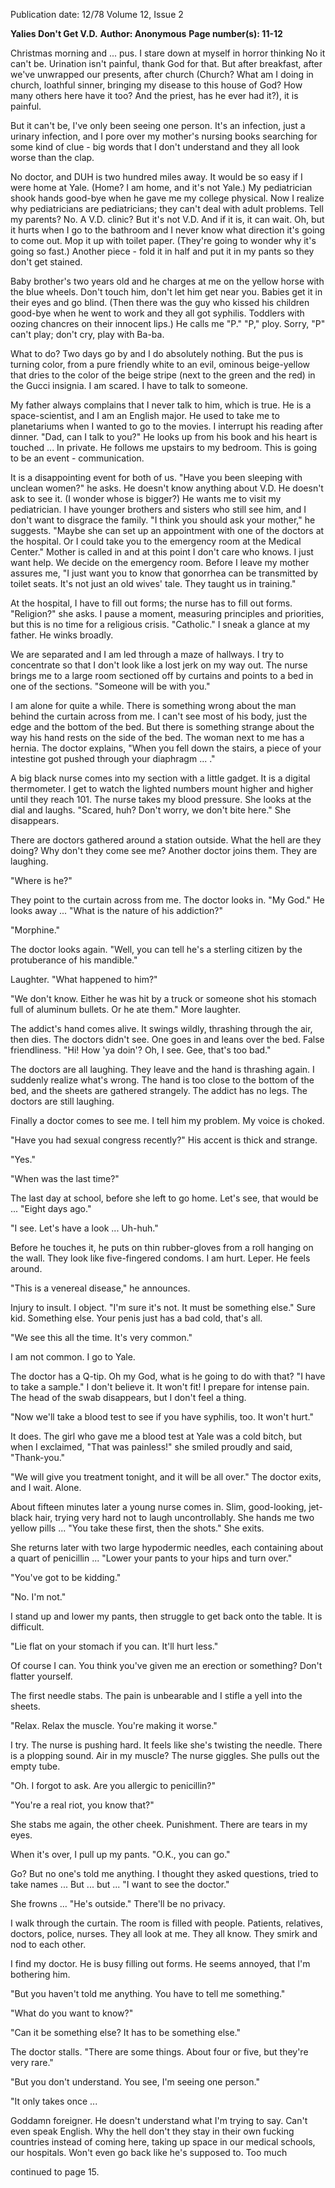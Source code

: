 Publication date: 12/78
Volume 12, Issue 2

**Yalies Don't Get V.D.**
**Author: Anonymous**
**Page number(s): 11-12**

Christmas morning and ... pus. I stare down at myself in horror thinking No it can't be. Urination isn't painful, thank God for that. But after breakfast, after we've unwrapped our presents, after church (Church? What am I doing in church, loathful sinner, bringing my disease to this house of God? How many others here have it too? And the priest, has he ever had it?), it is painful.


But it can't be, I've only been seeing one person. It's an infection, just a urinary infection, and I pore over my mother's nursing books searching for some kind of clue - big words that I don't understand and they all look worse than the clap.


No doctor, and DUH is two hundred miles away. It would be so easy if I were home at Yale. (Home? I am home, and it's not Yale.) My pediatrician shook hands good-bye when he gave me my college physical. Now I realize why pediatricians are pediatricians; they can't deal with adult problems. Tell my parents? No. A V.D. clinic? But it's not V.D. And if it is, it can wait. Oh, but it hurts when I go to the bathroom and I never know what direction it's going to come out. Mop it up with toilet paper. (They're going to wonder why it's going so fast.) Another piece - fold it in half and put it in my pants so they don't get stained.


Baby brother's two years old and he charges at me on the yellow horse with the blue wheels. Don't touch him, don't let him get near you. Babies get it in their eyes and go blind. (Then there was the guy who kissed his children good-bye when he went to work and they all got syphilis. Toddlers with oozing chancres on their innocent lips.) He calls me "P." "P," ploy. Sorry, "P" can't play; don't cry, play with Ba-ba.


What to do? Two days go by and I do absolutely nothing. But the pus is turning color, from a pure friendly white to an evil, ominous beige-yellow that dries to the color of the beige stripe (next to the green and the red) in the Gucci insignia. I am scared. I have to talk to someone.


My father always complains that I never talk to him, which is true. He is a space-scientist, and I am an English major. He used to take me to planetariums when I wanted to go to the movies. I interrupt his reading after dinner. "Dad, can I talk to you?" He looks up from his book and his heart is touched ... In private. He follows me upstairs to my bedroom. This is going to be an event - communication.


It is a disappointing event for both of us. "Have you been sleeping with unclean women?" he asks. He doesn't know anything about V.D. He doesn't ask to see it. (I wonder whose is bigger?) He wants me to visit my pediatrician. I have younger brothers and sisters who still see him, and I don't want to disgrace the family. "I think you should ask your mother," he suggests. "Maybe she can set up an appointment with one of the doctors at the hospital. Or I could take you to the emergency room at the Medical Center." Mother is called in and at this point I don't care who knows. I just want help. We decide on the emergency room. Before I leave my mother assures me, "I just want you to know that gonorrhea can be transmitted by toilet seats. It's not just an old wives' tale. They taught us in training."


At the hospital, I have to fill out forms; the nurse has to fill out forms. "Religion?" she asks. I pause a moment, measuring principles and priorities, but this is no time for a religious crisis. "Catholic." I sneak a glance at my father. He winks broadly.


We are separated and I am led through a maze of hallways. I try to concentrate so that I don't look like a lost jerk on my way out. The nurse brings me to a large room sectioned off by curtains and points to a bed in one of the sections. "Someone will be with you."


I am alone for quite a while. There is something wrong about the man behind the curtain across from me. I can't see most of his body, just the edge and the bottom of the bed. But there is something strange about the way his hand rests on the side of the bed. The woman next to me has a hernia. The doctor explains, "When you fell down the stairs, a piece of your intestine got pushed through your diaphragm ... ."


A big black nurse comes into my section with a little gadget. It is a digital thermometer. I get to watch the lighted numbers mount higher and higher until they reach 101. The nurse takes my blood pressure. She looks at the dial and laughs. "Scared, huh? Don't worry, we don't bite here." She disappears.


There are doctors gathered around a station outside. What the hell are they doing? Why don't they come see me? Another doctor joins them. They are laughing.


"Where is he?"


They point to the curtain across from me. The doctor looks in. "My God." He looks away ... "What is the nature of his addiction?"


"Morphine."


The doctor looks again. "Well, you can tell he's a sterling citizen by the protuberance of his mandible."


Laughter. "What happened to him?"


"We don't know. Either he was hit by a truck or someone shot his stomach full of aluminum bullets. Or he ate them." More laughter.


The addict's hand comes alive. It swings wildly, thrashing through the air, then dies. The doctors didn't see. One goes in and leans over the bed. False friendliness. "Hi! How 'ya doin'? Oh, I see. Gee, that's too bad."


The doctors are all laughing. They leave and the hand is thrashing again. I suddenly realize what's wrong. The hand is too close to the bottom of the bed, and the sheets are gathered strangely. The addict has no legs. The doctors are still laughing.


Finally a doctor comes to see me. I tell him my problem. My voice is choked.


"Have you had sexual congress recently?" His accent is thick and strange.


"Yes."


"When was the last time?"


The last day at school, before she left to go home. Let's see, that would be ... "Eight days ago."


"I see. Let's have a look ... Uh-huh."


Before he touches it, he puts on thin rubber-gloves from a roll hanging on the wall. They look like five-fingered condoms. I am hurt. Leper. He feels around.


"This is a venereal disease," he announces.


Injury to insult. I object. "I'm sure it's not. It must be something else." Sure kid. Something else. Your penis just has a bad cold, that's all.


"We see this all the time. It's very common."


I am not common. I go to Yale.


The doctor has a Q-tip. Oh my God, what is he going to do with that? "I have to take a sample." I don't believe it. It won't fit! I prepare for intense pain. The head of the swab disappears, but I don't feel a thing.


"Now we'll take a blood test to see if you have syphilis, too. It won't hurt."


It does. The girl who gave me a blood test at Yale was a cold bitch, but when I exclaimed, "That was painless!" she smiled proudly and said, "Thank-you."


"We will give you treatment tonight, and it will be all over." The doctor exits, and I wait. Alone.


About fifteen minutes later a young nurse comes in. Slim, good-looking, jet-black hair, trying very hard not to laugh uncontrollably. She hands me two yellow pills ... "You take these first, then the shots." She exits.


She returns later with two large hypodermic needles, each containing about a quart of penicillin ... "Lower your pants to your hips and turn over."


"You've got to be kidding."


"No. I'm not."


I stand up and lower my pants, then struggle to get back onto the table. It is difficult.


"Lie flat on your stomach if you can. It'll hurt less."


Of course I can. You think you've given me an erection or something? Don't flatter yourself.


The first needle stabs. The pain is unbearable and I stifle a yell into the sheets.


"Relax. Relax the muscle. You're making it worse."


I try. The nurse is pushing hard. It feels like she's twisting the needle. There is a plopping sound. Air in my muscle? The nurse giggles. She pulls out the empty tube.


"Oh. I forgot to ask. Are you allergic to penicillin?"


"You're a real riot, you know that?"


She stabs me again, the other cheek. Punishment. There are tears in my eyes.


When it's over, I pull up my pants. "O.K., you can go."


Go? But no one's told me anything. I thought they asked questions, tried to take names ... But ... but ... "I want to see the doctor."


She frowns ... "He's outside." There'll be no privacy.


I walk through the curtain. The room is filled with people. Patients, relatives, doctors, police, nurses. They all look at me. They all know. They smirk and nod to each other.


I find my doctor. He is busy filling out forms. He seems annoyed, that I'm bothering him.


"But you haven't told me anything. You have to tell me something."


"What do you want to know?"


"Can it be something else? It has to be something else."


The doctor stalls. "There are some things. About four or five, but they're very rare."


"But you don't understand. You see, I'm seeing one person."


"It only takes once ...


Goddamn foreigner. He doesn't understand what I'm trying to say. Can't even speak English. Why the hell don't they stay in their own fucking countries instead of coming here, taking up space in our medical schools, our hospitals. Won't even go back like he's supposed to. Too much


continued to page 15.